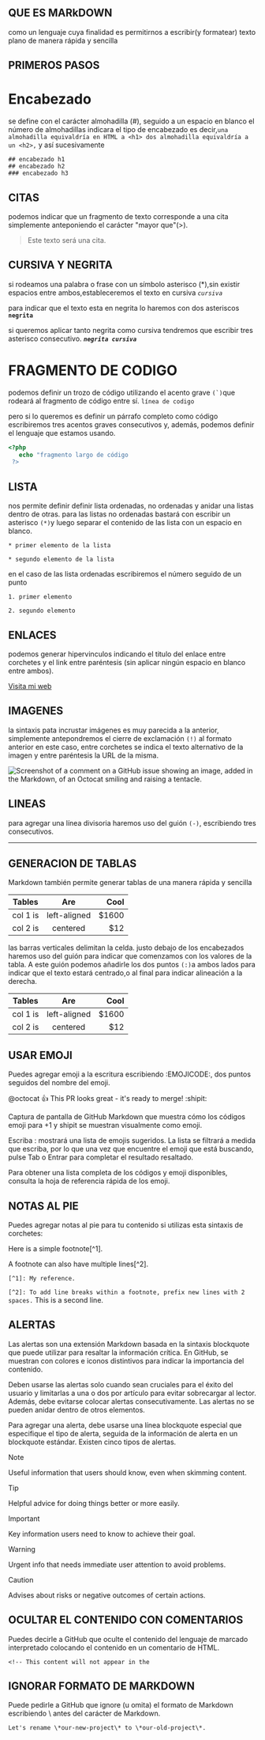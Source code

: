 
## QUE ES MARkDOWN
como un lenguaje cuya finalidad es permitirnos a escribir(y formatear) texto plano de manera rápida y sencilla
## PRIMEROS PASOS 
# Encabezado 
 se define con el carácter almohadilla (#), seguido a un espacio en blanco el número de almohadillas indicara el tipo de encabezado es decir,```una almohadilla equivaldría en HTML a <h1> dos almohadilla equivaldría a un <h2>,``` y así sucesivamente

```
## encabezado h1
## encabezado h2 
### encabezado h3
```
## CITAS 
podemos indicar que un fragmento de texto corresponde a una cita simplemente anteponiendo el carácter "mayor que"(>).
> Este texto será una cita.
> 
## CURSIVA Y NEGRITA 
si rodeamos una palabra o frase con un símbolo asterisco (*),sin existir espacios entre ambos,estableceremos el texto en cursiva 
 *`cursiva`*
 
para indicar que el texto esta en negrita lo haremos con dos asteriscos 
 **`negrita`** 
 
si queremos aplicar tanto negrita como cursiva tendremos que escribir tres asterisco consecutivo.
***`negrita cursiva`***

# FRAGMENTO DE CODIGO 
podemos definir un trozo de código utilizando el acento grave ``(`)``que rodeará al fragmento de código entre sí.
`línea de codigo`

pero si lo queremos es definir un párrafo completo como código escribiremos tres acentos graves consecutivos y, además, podemos definir el lenguaje que estamos usando.

```php
<?php
   echo "fragmento largo de código
 ?>
```
## LISTA
nos permite definir definir lista ordenadas, no ordenadas y anidar una listas dentro de otras. para las listas no ordenadas bastará con escribir un asterisco `(*)`y luego separar el contenido de las lista con un espacio en blanco.

``* primer elemento de la lista``

``* segundo elemento de la lista``

en el caso de las lista ordenadas escribiremos el número seguido de un punto 

``1. primer elemento``

``2. segundo elemento ``
## ENLACES
podemos generar hipervinculos indicando el titulo del enlace entre corchetes y el link entre paréntesis (sin aplicar ningún espacio en blanco entre ambos).

[Visita mi web](https://github.com)

## IMAGENES 
la sintaxis pata incrustar imágenes es muy parecida a la anterior, simplemente antepondremos el cierre de exclamación `(!)` al formato anterior 
en este caso, entre corchetes se indica el texto alternativo de la imagen y entre paréntesis la URL de la misma.

![Screenshot of a comment on a GitHub issue showing an image, added in the Markdown, of an Octocat smiling and raising a tentacle.](https://myoctocat.com/assets/images/base-octocat.svg)

## LINEAS
para agregar una línea divisoria haremos uso del guión `(-)`, escribiendo tres consecutivos.

---

## GENERACION DE TABLAS 
Markdown también permite generar tablas de una manera rápida y sencilla 

| Tables   |      Are      |  Cool |
|----------|:-------------:|------:|
| col 1 is |  left-aligned | $1600 |
| col 2 is |    centered   |   $12 |


las barras verticales delimitan la celda. justo debajo de los encabezados haremos uso del guión para indicar que comenzamos con los valores de la tabla. A este guión podemos añadirle los dos puntos `(:)`a ambos lados para indicar que el texto estará centrado,o al final para indicar alineación a la derecha.

|Tables|Are|Cool|
|-|:-:|-:|
|col 1 is|left-aligned|$1600|
|col 2 is|centered|$12|

## USAR EMOJI
Puedes agregar emoji a la escritura escribiendo :EMOJICODE:, dos puntos seguidos del nombre del emoji.

@octocat :+1: This PR looks great - it's ready to merge! :shipit:

Captura de pantalla de GitHub Markdown que muestra cómo los códigos emoji para +1 y shipit se muestran visualmente como emoji.

Escriba : mostrará una lista de emojis sugeridos. La lista se filtrará a medida que escriba, por lo que una vez que encuentre el emoji que está buscando, pulse Tab o Entrar para completar el resultado resaltado.

Para obtener una lista completa de los códigos y emoji disponibles, consulta la hoja de referencia rápida de los emoji.

## NOTAS AL PIE
Puedes agregar notas al pie para tu contenido si utilizas esta sintaxis de corchetes:

Here is a simple footnote[^1].

A footnote can also have multiple lines[^2].

``[^1]: My reference.``

``[^2]: To add line breaks within a footnote, prefix new lines with 2 spaces.``
  This is a second line.
  
 ## ALERTAS
Las alertas son una extensión Markdown basada en la sintaxis blockquote que puede utilizar para resaltar la información crítica. En GitHub, se muestran con colores e iconos distintivos para indicar la importancia del contenido.

Deben usarse las alertas solo cuando sean cruciales para el éxito del usuario y limitarlas a una o dos por artículo para evitar sobrecargar al lector. Además, debe evitarse colocar alertas consecutivamente. Las alertas no se pueden anidar dentro de otros elementos.

Para agregar una alerta, debe usarse una línea blockquote especial que especifique el tipo de alerta, seguida de la información de alerta en un blockquote estándar. Existen cinco tipos de alertas.

> [!NOTE]
> Useful information that users should know, even when skimming content.

> [!TIP]
> Helpful advice for doing things better or more easily.

> [!IMPORTANT]
> Key information users need to know to achieve their goal.

> [!WARNING]
> Urgent info that needs immediate user attention to avoid problems.

> [!CAUTION]
> Advises about risks or negative outcomes of certain actions.

## OCULTAR EL CONTENIDO CON COMENTARIOS 

Puedes decirle a GitHub que oculte el contenido del lenguaje de marcado interpretado colocando el contenido en un comentario de HTML.

``<!-- This content will not appear in the``

## IGNORAR FORMATO DE MARKDOWN 

Puede pedirle a GitHub que ignore (u omita) el formato de Markdown escribiendo \ antes del carácter de Markdown.

`Let's rename \*our-new-project\* to \*our-old-project\*.`





